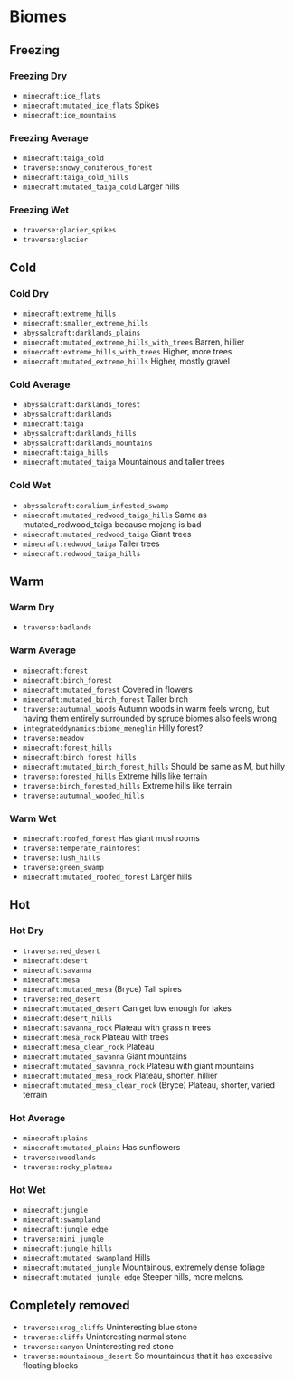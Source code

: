 # Biomes
## Freezing
### Freezing Dry
- `minecraft:ice_flats`
- `minecraft:mutated_ice_flats` Spikes
- `minecraft:ice_mountains`

### Freezing Average
- `minecraft:taiga_cold`
- `traverse:snowy_coniferous_forest`
- `minecraft:taiga_cold_hills`
- `minecraft:mutated_taiga_cold` Larger hills

### Freezing Wet
- `traverse:glacier_spikes`
- `traverse:glacier`


## Cold
### Cold Dry
- `minecraft:extreme_hills`
- `minecraft:smaller_extreme_hills`
- `abyssalcraft:darklands_plains`
- `minecraft:mutated_extreme_hills_with_trees` Barren, hillier
- `minecraft:extreme_hills_with_trees` Higher, more trees
- `minecraft:mutated_extreme_hills` Higher, mostly gravel

### Cold Average
- `abyssalcraft:darklands_forest`
- `abyssalcraft:darklands`
- `minecraft:taiga`
- `abyssalcraft:darklands_hills`
- `abyssalcraft:darklands_mountains`
- `minecraft:taiga_hills`
- `minecraft:mutated_taiga` Mountainous and taller trees

### Cold Wet
- `abyssalcraft:coralium_infested_swamp`
- `minecraft:mutated_redwood_taiga_hills` Same as mutated_redwood_taiga because mojang is bad
- `minecraft:mutated_redwood_taiga` Giant trees
- `minecraft:redwood_taiga` Taller trees
- `minecraft:redwood_taiga_hills`


## Warm
### Warm Dry
- `traverse:badlands`

### Warm Average
- `minecraft:forest`
- `minecraft:birch_forest`
- `minecraft:mutated_forest` Covered in flowers
- `minecraft:mutated_birch_forest` Taller birch
- `traverse:autumnal_woods` Autumn woods in warm feels wrong, but having them entirely surrounded by spruce biomes also feels wrong
- `integrateddynamics:biome_meneglin` Hilly forest?
- `traverse:meadow`
- `minecraft:forest_hills`
- `minecraft:birch_forest_hills`
- `minecraft:mutated_birch_forest_hills` Should be same as M, but hilly
- `traverse:forested_hills` Extreme hills like terrain
- `traverse:birch_forested_hills` Extreme hills like terrain
- `traverse:autumnal_wooded_hills`

### Warm Wet
- `minecraft:roofed_forest` Has giant mushrooms
- `traverse:temperate_rainforest`
- `traverse:lush_hills`
- `traverse:green_swamp`
- `minecraft:mutated_roofed_forest` Larger hills


## Hot
### Hot Dry
- `traverse:red_desert`
- `minecraft:desert`
- `minecraft:savanna`
- `minecraft:mesa`
- `minecraft:mutated_mesa` (Bryce) Tall spires
- `traverse:red_desert`
- `minecraft:mutated_desert` Can get low enough for lakes
- `minecraft:desert_hills`
- `minecraft:savanna_rock` Plateau with grass n trees
- `minecraft:mesa_rock` Plateau with trees
- `minecraft:mesa_clear_rock` Plateau
- `minecraft:mutated_savanna` Giant mountains
- `minecraft:mutated_savanna_rock` Plateau with giant mountains
- `minecraft:mutated_mesa_rock` Plateau, shorter, hillier
- `minecraft:mutated_mesa_clear_rock` (Bryce) Plateau, shorter, varied terrain

### Hot Average
- `minecraft:plains`
- `minecraft:mutated_plains` Has sunflowers
- `traverse:woodlands`
- `traverse:rocky_plateau`

### Hot Wet
- `minecraft:jungle`
- `minecraft:swampland`
- `minecraft:jungle_edge`
- `traverse:mini_jungle`
- `minecraft:jungle_hills`
- `minecraft:mutated_swampland` Hills
- `minecraft:mutated_jungle` Mountainous, extremely dense foliage
- `minecraft:mutated_jungle_edge` Steeper hills, more melons.


## Completely removed
- `traverse:crag_cliffs` Uninteresting blue stone
- `traverse:cliffs` Uninteresting normal stone
- `traverse:canyon` Uninteresting red stone
- `traverse:mountainous_desert` So mountainous that it has excessive floating blocks
